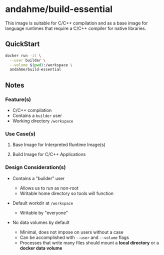 # andahme/build-essential
This image is suitable for C/C++ compilation and as a base image for language runtimes that require a C/C++ compiler for native libraries.

## QuickStart 
```bash
docker run -it \
  --user builder \
  --volume $(pwd):/workspace \
  andahme/build-essential
```

## Notes

### Feature(s)
* C/C++ compilation
* Contains a `builder` user
* Working directory `/workspace`

### Use Case(s)

1. Base Image for Interpreted Runtime Image(s)

2. Build Image for C/C++ Applications


### Design Consideration(s)

* Contains a "builder" user
    * Allows us to run as non-root
    * Writable home directory so tools will function

* Default workdir at `/workspace`
    * Writable by "everyone"

* No data volumes by default
    * Minimal, does not impose on users without a case
    * Can be accomplished with `--user` and `--volume` flags
    * Processes that write many files should mount a **local directory** or a **docker data volume**


